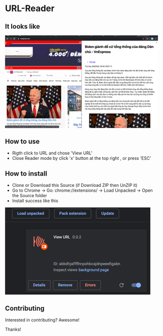 # URL-Reader

## It looks like 

![It looks like](docs/look1.png)

## How to use

- Rigth click to URL and chose 'View URL'
- Close Reader mode by click 'x' button at the top right , or press 'ESC'

## How to install

- Clone or Download this Source (if Download ZIP then UnZIP it)
- Go to Chrome -> Go: chrome://extensions/ -> Load Unpacked -> Open the Source folder
- Install success like this

![Install success](docs/install.png)

## Contributing

Interested in contributing? Awesome!

Thanks!
